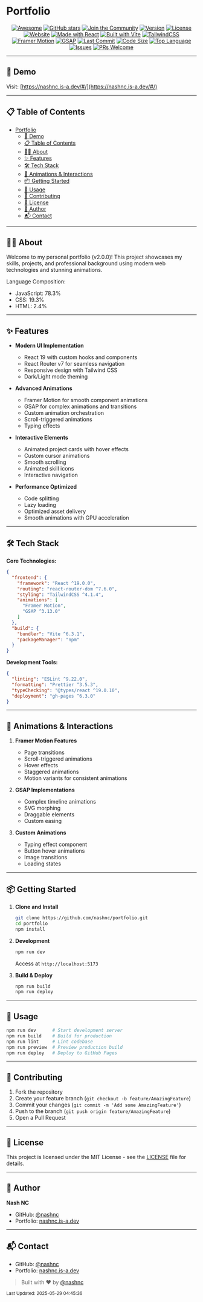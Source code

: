 # Portfolio


<div align="center">

[![Awesome](https://img.shields.io/badge/Awesome-Profile-blueviolet?logo=github)](https://github.com/nashnc/portfolio)
[![GitHub stars](https://img.shields.io/github/stars/nashnc/portfolio?style=social)](https://github.com/nashnc/portfolio/stargazers)
[![Join the Community](https://img.shields.io/badge/Join%20My%20Community-@nashnc-ff69b4?logo=github)](https://github.com/nashnc)
[![Version](https://img.shields.io/badge/version-2.0.0-blue)](https://github.com/nashnc/portfolio)
[![License](https://img.shields.io/github/license/nashnc/portfolio)](https://github.com/nashnc/portfolio/blob/main/LICENSE)
[![Website](https://img.shields.io/badge/website-online-green)](https://nashnc.is-a.dev/#/)
[![Made with React](https://img.shields.io/badge/React-19.0.0-61DAFB?logo=react&logoColor=white)](https://reactjs.org/)
[![Built with Vite](https://img.shields.io/badge/Built%20with-Vite-646CFF?logo=vite)](https://vitejs.dev/)
[![TailwindCSS](https://img.shields.io/badge/Tailwind-4.1.4-38B2AC?logo=tailwind-css&logoColor=white)](https://tailwindcss.com/)
[![Framer Motion](https://img.shields.io/badge/Framer%20Motion-Animations-0055FF?logo=framer&logoColor=white)](https://www.framer.com/motion/)
[![GSAP](https://img.shields.io/badge/GSAP-3.13.0-88CE02)](https://greensock.com/gsap/)
[![Last Commit](https://img.shields.io/github/last-commit/nashnc/portfolio)](https://github.com/nashnc/portfolio/commits)
[![Code Size](https://img.shields.io/github/languages/code-size/nashnc/portfolio)](https://github.com/nashnc/portfolio)
[![Top Language](https://img.shields.io/github/languages/top/nashnc/portfolio)](https://github.com/nashnc/portfolio)
[![Issues](https://img.shields.io/github/issues/nashnc/portfolio)](https://github.com/nashnc/portfolio/issues)
[![PRs Welcome](https://img.shields.io/badge/PRs-welcome-brightgreen.svg)](https://github.com/nashnc/portfolio/pulls)

</div>

---

## 🚀 Demo

Visit: [https://nashnc.is-a.dev/#/](https://nashnc.is-a.dev/#/)

---

## 📋 Table of Contents

- [Portfolio](#portfolio)
  - [🚀 Demo](#-demo)
  - [📋 Table of Contents](#-table-of-contents)
  - [🧑‍💻 About](#-about)
  - [✨ Features](#-features)
  - [🛠️ Tech Stack](#️-tech-stack)
  - [🎨 Animations \& Interactions](#-animations--interactions)
  - [📦 Getting Started](#-getting-started)
  - [📝 Usage](#-usage)
  - [🤝 Contributing](#-contributing)
  - [📄 License](#-license)
  - [👤 Author](#-author)
  - [📬 Contact](#-contact)

---

## 🧑‍💻 About

Welcome to my personal portfolio (v2.0.0)! This project showcases my skills, projects, and professional background using modern web technologies and stunning animations.

Language Composition:
- JavaScript: 78.3%
- CSS: 19.3%
- HTML: 2.4%


---

## ✨ Features

- **Modern UI Implementation**
  - React 19 with custom hooks and components
  - React Router v7 for seamless navigation
  - Responsive design with Tailwind CSS
  - Dark/Light mode theming
  
- **Advanced Animations**
  - Framer Motion for smooth component animations
  - GSAP for complex animations and transitions
  - Custom animation orchestration
  - Scroll-triggered animations
  - Typing effects
  
- **Interactive Elements**
  - Animated project cards with hover effects
  - Custom cursor animations
  - Smooth scrolling
  - Animated skill icons
  - Interactive navigation

- **Performance Optimized**
  - Code splitting
  - Lazy loading
  - Optimized asset delivery
  - Smooth animations with GPU acceleration

---

## 🛠️ Tech Stack

**Core Technologies:**
```json
{
  "frontend": {
    "framework": "React ^19.0.0",
    "routing": "react-router-dom ^7.6.0",
    "styling": "TailwindCSS ^4.1.4",
    "animations": [
      "Framer Motion",
      "GSAP ^3.13.0"
    ]
  },
  "build": {
    "bundler": "Vite ^6.3.1",
    "packageManager": "npm"
  }
}
```

**Development Tools:**
```json
{
  "linting": "ESLint ^9.22.0",
  "formatting": "Prettier ^3.5.3",
  "typeChecking": "@types/react ^19.0.10",
  "deployment": "gh-pages ^6.3.0"
}
```

---

## 🎨 Animations & Interactions

1. **Framer Motion Features**
   - Page transitions
   - Scroll-triggered animations
   - Hover effects
   - Staggered animations
   - Motion variants for consistent animations

2. **GSAP Implementations**
   - Complex timeline animations
   - SVG morphing
   - Draggable elements
   - Custom easing

3. **Custom Animations**
   - Typing effect component
   - Button hover animations
   - Image transitions
   - Loading states

---

## 📦 Getting Started

1. **Clone and Install**
   ```bash
   git clone https://github.com/nashnc/portfolio.git
   cd portfolio
   npm install
   ```

2. **Development**
   ```bash
   npm run dev
   ```
   Access at `http://localhost:5173`

3. **Build & Deploy**
   ```bash
   npm run build
   npm run deploy
   ```

---

## 📝 Usage

```bash
npm run dev      # Start development server
npm run build    # Build for production
npm run lint     # Lint codebase
npm run preview  # Preview production build
npm run deploy   # Deploy to GitHub Pages
```

<!-- Project Structure:
```
portfolio/
├── src/
│   ├── components/      # Reusable components
│   ├── pages/          # Page components
│   ├── assets/         # Static assets
│   ├── styles/         # CSS files
│   └── animations/     # Animation configurations
├── public/             # Static files
└── vite.config.js      # Vite configuration
``` -->

---

## 🤝 Contributing

1. Fork the repository
2. Create your feature branch (`git checkout -b feature/AmazingFeature`)
3. Commit your changes (`git commit -m 'Add some AmazingFeature'`)
4. Push to the branch (`git push origin feature/AmazingFeature`)
5. Open a Pull Request

---

## 📄 License

This project is licensed under the MIT License - see the [LICENSE](LICENSE) file for details.

---

## 👤 Author

**Nash NC**
- GitHub: [@nashnc](https://github.com/nashnc)
- Portfolio: [nashnc.is-a.dev](https://nashnc.is-a.dev/#/)

---

## 📬 Contact

- GitHub: [@nashnc](https://github.com/nashnc)
- Portfolio: [nashnc.is-a.dev](https://nashnc.is-a.dev/#/)

> Built with ❤️ by [@nashnc](https://github.com/nashnc)

<sub>Last Updated: 2025-05-29 04:45:36</sub>